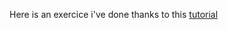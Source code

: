 Here is an exercice i've done thanks to this [tutorial](https://www.youtube.com/watch?v=sBws8MSXN7A&t=4451s)
